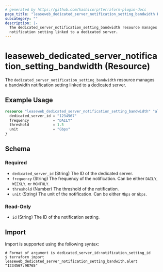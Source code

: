 ```yaml
---
# generated by https://github.com/hashicorp/terraform-plugin-docs
page_title: "leaseweb_dedicated_server_notification_setting_bandwidth Resource - terraform-provider-leaseweb"
subcategory: ""
description: |-
  The dedicated_server_notification_setting_bandwidth resource manages a bandwidth
  notification setting linked to a dedicated server.
---
```


# leaseweb_dedicated_server_notification_setting_bandwidth (Resource)

The `dedicated_server_notification_setting_bandwidth` resource manages a bandwidth
notification setting linked to a dedicated server.

## Example Usage

```terraform
resource "leaseweb_dedicated_server_notification_setting_bandwidth" "alert" {
  dedicated_server_id = "1234567"
  frequency           = "DAILY"
  threshold           = 1.5
  unit                = "Gbps"
}
```

<!-- schema generated by tfplugindocs -->
## Schema

### Required

- `dedicated_server_id` (String) The ID of the dedicated server.
- `frequency` (String) The frequency of the notification.
Can be either `DAILY`, `WEEKLY`, or `MONTHLY`.
- `threshold` (Number) The threshold of the notification.
- `unit` (String) The unit of the notification.
Can be either `Mbps` or `Gbps`.

### Read-Only

- `id` (String) The ID of the notification setting.

## Import

Import is supported using the following syntax:

```shell
# Format of argument is dedicated_server_id:notification_setting_id
$ terraform import leaseweb_dedicated_server_notification_setting_bandwith.alert "1234567:98765"
```
